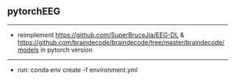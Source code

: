 ## pytorchEEG

---
* reimplement https://github.com/SuperBruceJia/EEG-DL & https://github.com/braindecode/braindecode/tree/master/braindecode/models in pytorch version 

---
* run: conda env create -f environment.yml 